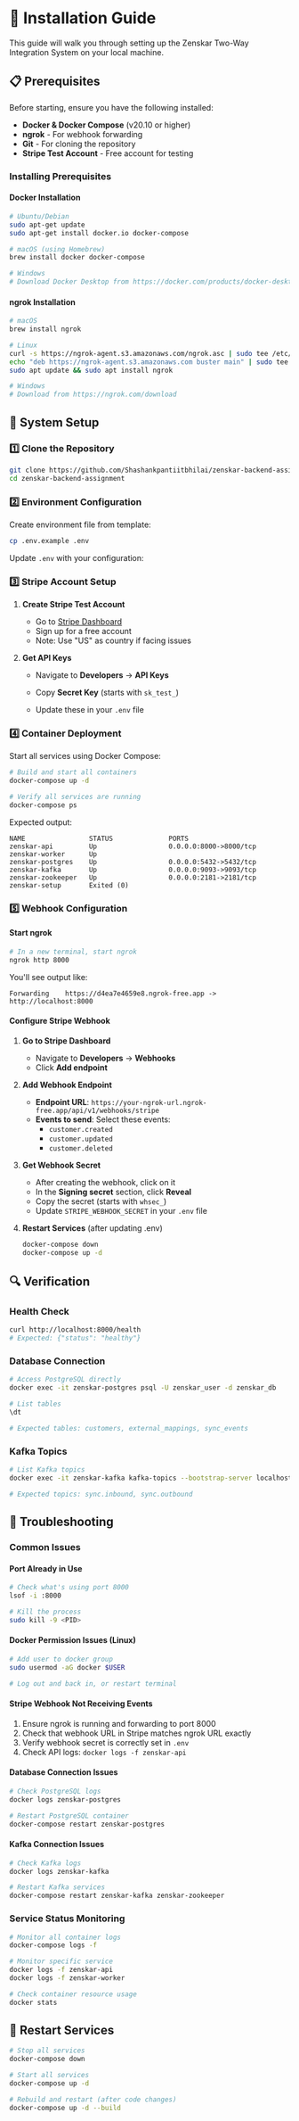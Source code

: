 # 🚀 Installation Guide


This guide will walk you through setting up the Zenskar Two-Way Integration System on your local machine.

## 📋 Prerequisites

Before starting, ensure you have the following installed:

- **Docker & Docker Compose** (v20.10 or higher)
- **ngrok** - For webhook forwarding
- **Git** - For cloning the repository
- **Stripe Test Account** - Free account for testing

### Installing Prerequisites

#### Docker Installation
```bash
# Ubuntu/Debian
sudo apt-get update
sudo apt-get install docker.io docker-compose

# macOS (using Homebrew)
brew install docker docker-compose

# Windows
# Download Docker Desktop from https://docker.com/products/docker-desktop
```

#### ngrok Installation
```bash
# macOS
brew install ngrok

# Linux
curl -s https://ngrok-agent.s3.amazonaws.com/ngrok.asc | sudo tee /etc/apt/trusted.gpg.d/ngrok.asc >/dev/null
echo "deb https://ngrok-agent.s3.amazonaws.com buster main" | sudo tee /etc/apt/sources.list.d/ngrok.list
sudo apt update && sudo apt install ngrok

# Windows
# Download from https://ngrok.com/download
```

## 🔧 System Setup

### 1️⃣ Clone the Repository

```bash
git clone https://github.com/Shashankpantiitbhilai/zenskar-backend-assignment.git
cd zenskar-backend-assignment
```

### 2️⃣ Environment Configuration

Create environment file from template:
```bash
cp .env.example .env
```

Update `.env` with your configuration:

### 3️⃣ Stripe Account Setup

1. **Create Stripe Test Account**
   - Go to [Stripe Dashboard](https://dashboard.stripe.com/register)
   - Sign up for a free account
   - Note: Use "US" as country if facing issues

2. **Get API Keys**
   - Navigate to **Developers** → **API Keys**
   - Copy **Secret Key** (starts with `sk_test_`)

   - Update these in your `.env` file

### 4️⃣ Container Deployment

Start all services using Docker Compose:
```bash
# Build and start all containers
docker-compose up -d

# Verify all services are running
docker-compose ps
```

Expected output:
```
NAME                STATUS              PORTS
zenskar-api         Up                  0.0.0.0:8000->8000/tcp
zenskar-worker      Up                  
zenskar-postgres    Up                  0.0.0.0:5432->5432/tcp
zenskar-kafka       Up                  0.0.0.0:9093->9093/tcp
zenskar-zookeeper   Up                  0.0.0.0:2181->2181/tcp
zenskar-setup       Exited (0)          
```

### 5️⃣ Webhook Configuration

#### Start ngrok
```bash
# In a new terminal, start ngrok
ngrok http 8000
```

You'll see output like:
```
Forwarding    https://d4ea7e4659e8.ngrok-free.app -> http://localhost:8000
```

#### Configure Stripe Webhook

1. **Go to Stripe Dashboard**
   - Navigate to **Developers** → **Webhooks**
   - Click **Add endpoint**

2. **Add Webhook Endpoint**
   - **Endpoint URL**: `https://your-ngrok-url.ngrok-free.app/api/v1/webhooks/stripe`
   - **Events to send**: Select these events:
     - `customer.created`
     - `customer.updated` 
     - `customer.deleted`

3. **Get Webhook Secret**
   - After creating the webhook, click on it
   - In the **Signing secret** section, click **Reveal**
   - Copy the secret (starts with `whsec_`)
   - Update `STRIPE_WEBHOOK_SECRET` in your `.env` file

4. **Restart Services** (after updating .env)
   ```bash
   docker-compose down
   docker-compose up -d
   ```

## 🔍 Verification

### Health Check
```bash
curl http://localhost:8000/health
# Expected: {"status": "healthy"}
```

### Database Connection
```bash
# Access PostgreSQL directly
docker exec -it zenskar-postgres psql -U zenskar_user -d zenskar_db

# List tables
\dt

# Expected tables: customers, external_mappings, sync_events
```

### Kafka Topics
```bash
# List Kafka topics
docker exec -it zenskar-kafka kafka-topics --bootstrap-server localhost:9093 --list

# Expected topics: sync.inbound, sync.outbound
```

## 🐛 Troubleshooting

### Common Issues

#### Port Already in Use
```bash
# Check what's using port 8000
lsof -i :8000

# Kill the process
sudo kill -9 <PID>
```

#### Docker Permission Issues (Linux)
```bash
# Add user to docker group
sudo usermod -aG docker $USER

# Log out and back in, or restart terminal
```

#### Stripe Webhook Not Receiving Events
1. Ensure ngrok is running and forwarding to port 8000
2. Check that webhook URL in Stripe matches ngrok URL exactly
3. Verify webhook secret is correctly set in `.env`
4. Check API logs: `docker logs -f zenskar-api`

#### Database Connection Issues
```bash
# Check PostgreSQL logs
docker logs zenskar-postgres

# Restart PostgreSQL container
docker-compose restart zenskar-postgres
```

#### Kafka Connection Issues
```bash
# Check Kafka logs
docker logs zenskar-kafka

# Restart Kafka services
docker-compose restart zenskar-kafka zenskar-zookeeper
```

### Service Status Monitoring

```bash
# Monitor all container logs
docker-compose logs -f

# Monitor specific service
docker logs -f zenskar-api
docker logs -f zenskar-worker

# Check container resource usage
docker stats
```

## 🔄 Restart Services

```bash
# Stop all services
docker-compose down

# Start all services
docker-compose up -d

# Rebuild and restart (after code changes)
docker-compose up -d --build
```

